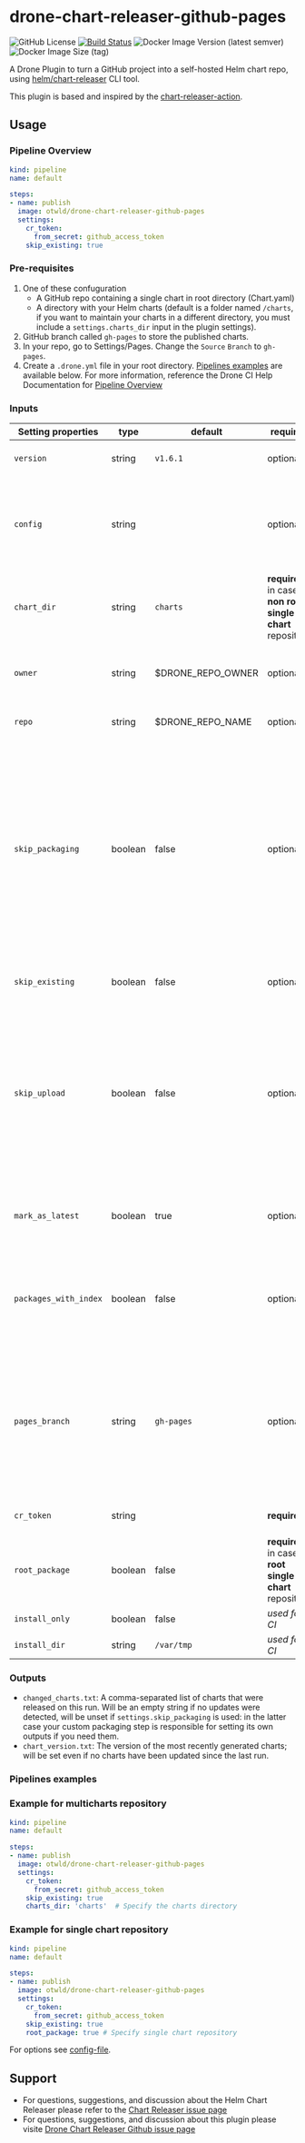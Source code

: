 # drone-chart-releaser-github-pages
![GitHub License](https://img.shields.io/github/license/otwld/drone-chart-releaser-github-pages)
[![Build Status](https://drone.outworld.fr/api/badges/otwld/drone-chart-releaser-github-pages/status.svg)](https://drone.outworld.fr/otwld/drone-chart-releaser-github-pages)
![Docker Image Version (latest semver)](https://img.shields.io/docker/v/otwld/drone-chart-releaser-github-pages?label=docker%20image)
![Docker Image Size (tag)](https://img.shields.io/docker/image-size/otwld/drone-chart-releaser-github-pages/latest)


A Drone Plugin to turn a GitHub project into a self-hosted Helm chart repo, using [helm/chart-releaser](https://github.com/helm/chart-releaser) CLI tool.

This plugin is based and inspired by the [chart-releaser-action](https://github.com/helm/chart-releaser-action).

## Usage

### Pipeline Overview
```yaml
kind: pipeline
name: default

steps:
- name: publish
  image: otwld/drone-chart-releaser-github-pages
  settings:
    cr_token:
      from_secret: github_access_token
    skip_existing: true
```
### Pre-requisites

1. One of these confuguration
    - A GitHub repo containing a single chart in root directory (Chart.yaml) 
    - A directory with your Helm charts (default is a folder named `/charts`, if you want to
       maintain your charts in a different directory, you must include a `settings.charts_dir` input in the plugin settings).
2. GitHub branch called `gh-pages` to store the published charts.
3. In your repo, go to Settings/Pages. Change the `Source` `Branch` to `gh-pages`.
4. Create a `.drone.yml` file in your root directory. [Pipelines examples](#example-pipeline) are available below.
   For more information, reference the Drone CI Help Documentation for [Pipeline Overview](https://docs.drone.io/pipeline/overview/)

### Inputs

| Setting properties | type   | default           | required                                                 | description                                                                                                                                                                                                                   |
|--------------------|--------|-------------------|----------------------------------------------------------|-------------------------------------------------------------------------------------------------------------------------------------------------------------------------------------------------------------------------------|
| `version`          | string | `v1.6.1`          | optional                                                 | The chart-releaser version to use                                                                                                                                                                                             |
| `config`           | string | ` `               | optional                                                 | Config file for chart-releaser. For more information on the config file, see the [documentation](https://github.com/helm/chart-releaser#config-file)                                                                          |  
| `chart_dir`        | string | `charts`          | **required** in case of **non root single chart** repository | The charts directory                                                                                                                                                                                                          |
| `owner` | string | $DRONE_REPO_OWNER | optional                                                 | The owner's name repository used for chart-releaser                                                                                                                                                                           |                                                                                                        |
| `repo`  | string | $DRONE_REPO_NAME  | optional                                                 | The repository name used for chart-releaser                                                                                                                                                                                   |   
| `skip_packaging` | boolean | false             | optional                                                 | Skip the packaging step. This allows you to do more advanced packaging of your charts (for example, with the `helm package` command) before this action runs. This action will only handle the indexing and publishing steps. 
| `skip_existing` | boolean | false             | optional                                                 | Skip package upload if release/tag already exists                                                                                                                                                                             |
| `skip_upload` | boolean | false             | optional                                                 | Skip the upload step. This allows you to do more advanced uploading of your charts (for exemple with OCI based repositories) which doen't require the `index.yaml`.                                                           |
| `mark_as_latest` | boolean | true              | optional                                                 | When you set this to `false`, it will mark the created GitHub release not as 'latest'.                                                                                                                                        |
| `packages_with_index` | boolean | false             | optional                                                 | When you set this to `true`, it will upload chart packages directly into publishing branch.                                                                                                                                   |
| `pages_branch` | string | `gh-pages`        | optional                                                 | Name of the branch to be used to push the index and artifacts. (default to: gh-pages but it is not set in the action it is a default value for the chart-releaser binary)                                                     |
| `cr_token` | string | ` `               | **required**                                             | The GitHub token of this repository                                                                                                                                                                                           |
| `root_package` | boolean | false             | **required**   in case of **root single chart** repository                                         | In case single chart chart in root repository, set it to true                                                                                                                                                                 |
| `install_only` | boolean | false             | _used for CI_                                            | This is used for the CI.                                                                                                                                                                                                      |
| `install_dir` | string | `/var/tmp`        | _used for CI_                                            | This is used for the CI.   


### Outputs

- `changed_charts.txt`: A comma-separated list of charts that were released on this run. Will be an empty string if no updates were detected, will be unset if `settings.skip_packaging` is used: in the latter case your custom packaging step is responsible for setting its own outputs if you need them.
- `chart_version.txt`: The version of the most recently generated charts; will be set even if no charts have been updated since the last run.


### Pipelines examples

### Example for multicharts repository
```yaml
kind: pipeline
name: default

steps:
- name: publish
  image: otwld/drone-chart-releaser-github-pages
  settings:
    cr_token:
      from_secret: github_access_token
    skip_existing: true
    charts_dir: 'charts'  # Specify the charts directory
```
### Example for single chart repository
```yaml
kind: pipeline
name: default

steps:
- name: publish
  image: otwld/drone-chart-releaser-github-pages
  settings:
    cr_token:
      from_secret: github_access_token
    skip_existing: true 
    root_package: true # Specify single chart repository
```

For options see [config-file](https://github.com/helm/chart-releaser#config-file).


## Support

- For questions, suggestions, and discussion about the Helm Chart Releaser please refer to the [Chart Releaser issue page](https://github.com/helm/chart-releaser/issues)
- For questions, suggestions, and discussion about this plugin please visite [Drone Chart Releaser Github issue page](https://github.com/otwld/drone-chart-releaser-github-pages/issues)